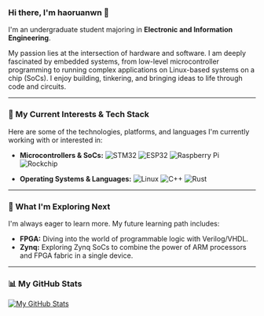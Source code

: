 ### Hi there, I'm haoruanwn 👋

I'm an undergraduate student majoring in **Electronic and Information Engineering**. 

My passion lies at the intersection of hardware and software. I am deeply fascinated by embedded systems, from low-level microcontroller programming to running complex applications on Linux-based systems on a chip (SoCs). I enjoy building, tinkering, and bringing ideas to life through code and circuits.

---

### 🚀 My Current Interests & Tech Stack

Here are some of the technologies, platforms, and languages I'm currently working with or interested in:

* **Microcontrollers & SoCs:**
    ![STM32](https://img.shields.io/badge/STM32-03234B?style=for-the-badge&logo=stmicroelectronics&logoColor=white)
    ![ESP32](https://img.shields.io/badge/ESP32-E7332E?style=for-the-badge&logo=espressif&logoColor=white)
    ![Raspberry Pi](https://img.shields.io/badge/Raspberry%20Pi-A22846?style=for-the-badge&logo=raspberrypi&logoColor=white)
    ![Rockchip](https://img.shields.io/badge/Rockchip-222222?style=for-the-badge&logo=linux&logoColor=orange)

* **Operating Systems & Languages:**
    ![Linux](https://img.shields.io/badge/Linux-FCC624?style=for-the-badge&logo=linux&logoColor=black)
    ![C++](https://img.shields.io/badge/C++-00599C?style=for-the-badge&logo=cplusplus&logoColor=white)
    ![Rust](https://img.shields.io/badge/Rust-000000?style=for-the-badge&logo=rust&logoColor=white)

---

### 🌱 What I'm Exploring Next

I'm always eager to learn more. My future learning path includes:

-   **FPGA:** Diving into the world of programmable logic with Verilog/VHDL.
-   **Zynq:** Exploring Zynq SoCs to combine the power of ARM processors and FPGA fabric in a single device.

---

### 📊 My GitHub Stats

[![My GitHub Stats](https://github-readme-stats.vercel.app/api?username=haoruanwn&show_icons=true&theme=tokyonight&hide_border=true&count_private=true)](https://github.com/anuraghazra/github-readme-stats)
